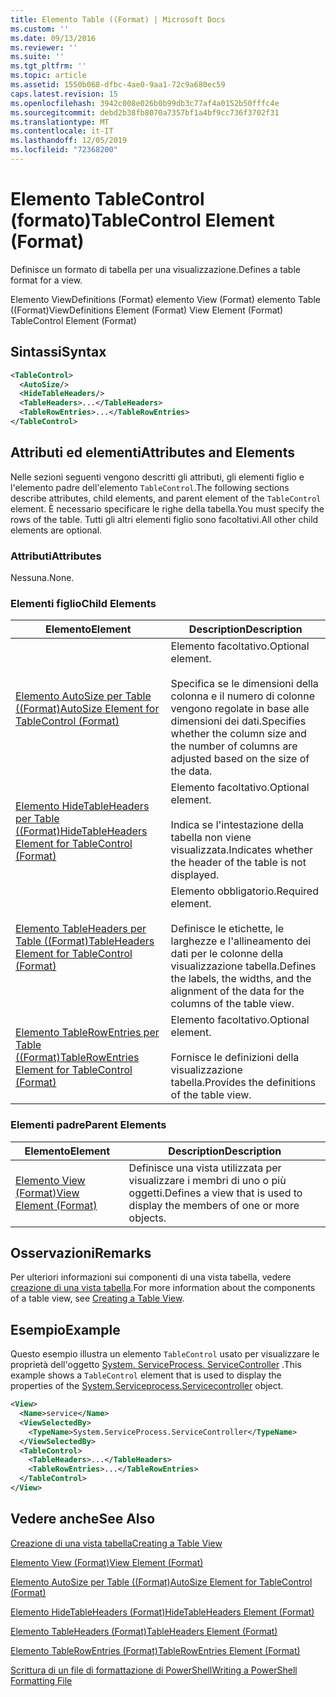 ```yaml
---
title: Elemento Table ((Format) | Microsoft Docs
ms.custom: ''
ms.date: 09/13/2016
ms.reviewer: ''
ms.suite: ''
ms.tgt_pltfrm: ''
ms.topic: article
ms.assetid: 1550b068-dfbc-4ae0-9aa1-72c9a680ec59
caps.latest.revision: 15
ms.openlocfilehash: 3942c008e026b0b99db3c77af4a0152b50fffc4e
ms.sourcegitcommit: debd2b38fb8070a7357bf1a4bf9cc736f3702f31
ms.translationtype: MT
ms.contentlocale: it-IT
ms.lasthandoff: 12/05/2019
ms.locfileid: "72368200"
---
```

# <a name="tablecontrol-element-format"></a><span data-ttu-id="2b41e-102">Elemento TableControl (formato)</span><span class="sxs-lookup"><span data-stu-id="2b41e-102">TableControl Element (Format)</span></span>

<span data-ttu-id="2b41e-103">Definisce un formato di tabella per una visualizzazione.</span><span class="sxs-lookup"><span data-stu-id="2b41e-103">Defines a table format for a view.</span></span>

<span data-ttu-id="2b41e-104">Elemento ViewDefinitions (Format) elemento View (Format) elemento Table ((Format)</span><span class="sxs-lookup"><span data-stu-id="2b41e-104">ViewDefinitions Element (Format) View Element (Format) TableControl Element (Format)</span></span>

## <a name="syntax"></a><span data-ttu-id="2b41e-105">Sintassi</span><span class="sxs-lookup"><span data-stu-id="2b41e-105">Syntax</span></span>

```xml
<TableControl>
  <AutoSize/>
  <HideTableHeaders/>
  <TableHeaders>...</TableHeaders>
  <TableRowEntries>...</TableRowEntries>
</TableControl>

```

## <a name="attributes-and-elements"></a><span data-ttu-id="2b41e-106">Attributi ed elementi</span><span class="sxs-lookup"><span data-stu-id="2b41e-106">Attributes and Elements</span></span>

<span data-ttu-id="2b41e-107">Nelle sezioni seguenti vengono descritti gli attributi, gli elementi figlio e l'elemento padre dell'elemento `TableControl`.</span><span class="sxs-lookup"><span data-stu-id="2b41e-107">The following sections describe attributes, child elements, and parent element of the `TableControl` element.</span></span> <span data-ttu-id="2b41e-108">È necessario specificare le righe della tabella.</span><span class="sxs-lookup"><span data-stu-id="2b41e-108">You must specify the rows of the table.</span></span> <span data-ttu-id="2b41e-109">Tutti gli altri elementi figlio sono facoltativi.</span><span class="sxs-lookup"><span data-stu-id="2b41e-109">All other child elements are optional.</span></span>

### <a name="attributes"></a><span data-ttu-id="2b41e-110">Attributi</span><span class="sxs-lookup"><span data-stu-id="2b41e-110">Attributes</span></span>

<span data-ttu-id="2b41e-111">Nessuna.</span><span class="sxs-lookup"><span data-stu-id="2b41e-111">None.</span></span>

### <a name="child-elements"></a><span data-ttu-id="2b41e-112">Elementi figlio</span><span class="sxs-lookup"><span data-stu-id="2b41e-112">Child Elements</span></span>

|<span data-ttu-id="2b41e-113">Elemento</span><span class="sxs-lookup"><span data-stu-id="2b41e-113">Element</span></span>|<span data-ttu-id="2b41e-114">Description</span><span class="sxs-lookup"><span data-stu-id="2b41e-114">Description</span></span>|
|-------------|-----------------|
|[<span data-ttu-id="2b41e-115">Elemento AutoSize per Table ((Format)</span><span class="sxs-lookup"><span data-stu-id="2b41e-115">AutoSize Element for TableControl (Format)</span></span>](./autosize-element-for-tablecontrol-format.md)|<span data-ttu-id="2b41e-116">Elemento facoltativo.</span><span class="sxs-lookup"><span data-stu-id="2b41e-116">Optional element.</span></span><br /><br /> <span data-ttu-id="2b41e-117">Specifica se le dimensioni della colonna e il numero di colonne vengono regolate in base alle dimensioni dei dati.</span><span class="sxs-lookup"><span data-stu-id="2b41e-117">Specifies whether the column size and the number of columns are adjusted based on the size of the data.</span></span>|
|[<span data-ttu-id="2b41e-118">Elemento HideTableHeaders per Table ((Format)</span><span class="sxs-lookup"><span data-stu-id="2b41e-118">HideTableHeaders Element for TableControl (Format)</span></span>](./hidetableheaders-element-format.md)|<span data-ttu-id="2b41e-119">Elemento facoltativo.</span><span class="sxs-lookup"><span data-stu-id="2b41e-119">Optional element.</span></span><br /><br /> <span data-ttu-id="2b41e-120">Indica se l'intestazione della tabella non viene visualizzata.</span><span class="sxs-lookup"><span data-stu-id="2b41e-120">Indicates whether the header of the table is not displayed.</span></span>|
|[<span data-ttu-id="2b41e-121">Elemento TableHeaders per Table ((Format)</span><span class="sxs-lookup"><span data-stu-id="2b41e-121">TableHeaders Element for TableControl (Format)</span></span>](./tableheaders-element-format.md)|<span data-ttu-id="2b41e-122">Elemento obbligatorio.</span><span class="sxs-lookup"><span data-stu-id="2b41e-122">Required element.</span></span><br /><br /> <span data-ttu-id="2b41e-123">Definisce le etichette, le larghezze e l'allineamento dei dati per le colonne della visualizzazione tabella.</span><span class="sxs-lookup"><span data-stu-id="2b41e-123">Defines the labels, the widths, and the alignment of the data for the columns of the table view.</span></span>|
|[<span data-ttu-id="2b41e-124">Elemento TableRowEntries per Table ((Format)</span><span class="sxs-lookup"><span data-stu-id="2b41e-124">TableRowEntries Element for TableControl (Format)</span></span>](./tablerowentries-element-for-tablecontrol-format.md)|<span data-ttu-id="2b41e-125">Elemento facoltativo.</span><span class="sxs-lookup"><span data-stu-id="2b41e-125">Optional element.</span></span><br /><br /> <span data-ttu-id="2b41e-126">Fornisce le definizioni della visualizzazione tabella.</span><span class="sxs-lookup"><span data-stu-id="2b41e-126">Provides the definitions of the table view.</span></span>|

### <a name="parent-elements"></a><span data-ttu-id="2b41e-127">Elementi padre</span><span class="sxs-lookup"><span data-stu-id="2b41e-127">Parent Elements</span></span>

|<span data-ttu-id="2b41e-128">Elemento</span><span class="sxs-lookup"><span data-stu-id="2b41e-128">Element</span></span>|<span data-ttu-id="2b41e-129">Description</span><span class="sxs-lookup"><span data-stu-id="2b41e-129">Description</span></span>|
|-------------|-----------------|
|[<span data-ttu-id="2b41e-130">Elemento View (Format)</span><span class="sxs-lookup"><span data-stu-id="2b41e-130">View Element (Format)</span></span>](./view-element-format.md)|<span data-ttu-id="2b41e-131">Definisce una vista utilizzata per visualizzare i membri di uno o più oggetti.</span><span class="sxs-lookup"><span data-stu-id="2b41e-131">Defines a view that is used to display the members of one or more objects.</span></span>|

## <a name="remarks"></a><span data-ttu-id="2b41e-132">Osservazioni</span><span class="sxs-lookup"><span data-stu-id="2b41e-132">Remarks</span></span>

<span data-ttu-id="2b41e-133">Per ulteriori informazioni sui componenti di una vista tabella, vedere [creazione di una vista tabella](./creating-a-table-view.md).</span><span class="sxs-lookup"><span data-stu-id="2b41e-133">For more information about the components of a table view, see [Creating a Table View](./creating-a-table-view.md).</span></span>

## <a name="example"></a><span data-ttu-id="2b41e-134">Esempio</span><span class="sxs-lookup"><span data-stu-id="2b41e-134">Example</span></span>

<span data-ttu-id="2b41e-135">Questo esempio illustra un elemento `TableControl` usato per visualizzare le proprietà dell'oggetto [System. ServiceProcess. ServiceController](/dotnet/api/System.ServiceProcess.ServiceController) .</span><span class="sxs-lookup"><span data-stu-id="2b41e-135">This example shows a `TableControl` element that is used to display the properties of the [System.Serviceprocess.Servicecontroller](/dotnet/api/System.ServiceProcess.ServiceController) object.</span></span>

```xml
<View>
  <Name>service</Name>
  <ViewSelectedBy>
    <TypeName>System.ServiceProcess.ServiceController</TypeName>
  </ViewSelectedBy>
  <TableControl>
    <TableHeaders>...</TableHeaders>
    <TableRowEntries>...</TableRowEntries>
  </TableControl>
</View>

```

## <a name="see-also"></a><span data-ttu-id="2b41e-136">Vedere anche</span><span class="sxs-lookup"><span data-stu-id="2b41e-136">See Also</span></span>

[<span data-ttu-id="2b41e-137">Creazione di una vista tabella</span><span class="sxs-lookup"><span data-stu-id="2b41e-137">Creating a Table View</span></span>](./creating-a-table-view.md)

[<span data-ttu-id="2b41e-138">Elemento View (Format)</span><span class="sxs-lookup"><span data-stu-id="2b41e-138">View Element (Format)</span></span>](./view-element-format.md)

[<span data-ttu-id="2b41e-139">Elemento AutoSize per Table ((Format)</span><span class="sxs-lookup"><span data-stu-id="2b41e-139">AutoSize Element for TableControl (Format)</span></span>](./autosize-element-for-tablecontrol-format.md)

[<span data-ttu-id="2b41e-140">Elemento HideTableHeaders (Format)</span><span class="sxs-lookup"><span data-stu-id="2b41e-140">HideTableHeaders Element (Format)</span></span>](./hidetableheaders-element-format.md)

[<span data-ttu-id="2b41e-141">Elemento TableHeaders (Format)</span><span class="sxs-lookup"><span data-stu-id="2b41e-141">TableHeaders Element (Format)</span></span>](./tableheaders-element-format.md)

[<span data-ttu-id="2b41e-142">Elemento TableRowEntries (Format)</span><span class="sxs-lookup"><span data-stu-id="2b41e-142">TableRowEntries Element (Format)</span></span>](./tablerowentries-element-for-tablecontrol-format.md)

[<span data-ttu-id="2b41e-143">Scrittura di un file di formattazione di PowerShell</span><span class="sxs-lookup"><span data-stu-id="2b41e-143">Writing a PowerShell Formatting File</span></span>](./writing-a-powershell-formatting-file.md)
